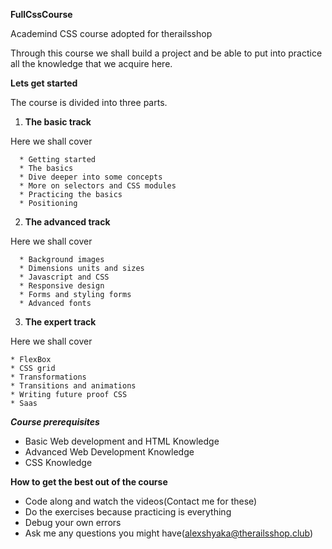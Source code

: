 **FullCssCourse**

Academind CSS course adopted for therailsshop

Through this course we shall build a project and be able to put into practice all the knowledge that we acquire here.

**Lets get started**

The course is divided into three parts.

1. **The basic track**

  Here we shall cover

      * Getting started
      * The basics
      * Dive deeper into some concepts
      * More on selectors and CSS modules
      * Practicing the basics
      * Positioning

2. **The advanced track**

  Here we shall cover

      * Background images
      * Dimensions units and sizes
      * Javascript and CSS
      * Responsive design
      * Forms and styling forms
      * Advanced fonts

3. **The expert track**

  Here we shall cover

    * FlexBox
    * CSS grid
    * Transformations
    * Transitions and animations
    * Writing future proof CSS
    * Saas

***Course prerequisites***

  * Basic Web development and HTML Knowledge
  * Advanced Web Development Knowledge
  * CSS Knowledge

**How to get the best out of the course**

  * Code along and watch the videos(Contact me for these)
  * Do the exercises because practicing is everything
  * Debug your own errors
  * Ask me any questions you might have(alexshyaka@therailsshop.club)




